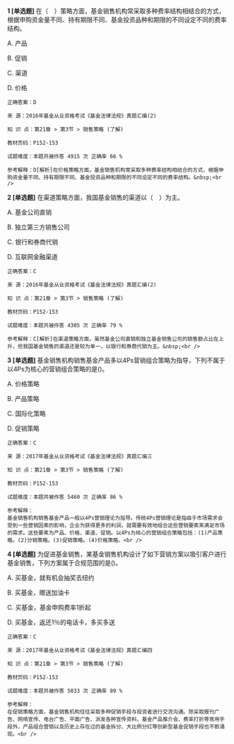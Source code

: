 **1 [单选题]** 在（　）策略方面，基金销售机构常采取多种费率结构相结合的方式，根据申购资金量不同、持有期限不同、基金投资品种和期限的不同设定不同的费率结构。 

A. 产品&nbsp;

B. 促销&nbsp;

C. 渠道&nbsp;

D. 价格&nbsp;

```
正确答案：D

来 源：2016年基金从业资格考试《基金法律法规》真题汇编(2)

知 识 点：第21章 > 第3节 > 销售策略 (了解)

教材页码：P152-153

试题难度：本题共被作答 4915 次 正确率 66 %

参考解释：D[解析]在价格策略方面，基金销售机构常采取多种费率结构相结合的方式，根据申购资金量不同、持有期限不同、基金投资品种和期限的不同设定不同的费率结构。&nbsp;<br />

```


**2 [单选题]** 在渠道策略方面，我国基金销售的渠道以（　）为主。 

A. 基金公司直销&nbsp;

B. 独立第三方销售公司&nbsp;

C. 银行和券商代销&nbsp;

D. 互联网金融渠道&nbsp;

```
正确答案：C

来 源：2016年基金从业资格考试《基金法律法规》真题汇编(2)

知 识 点：第21章 > 第3节 > 销售策略 (了解)

教材页码：P152-153

试题难度：本题共被作答 4305 次 正确率 79 %

参考解释：C[解析]在渠道策略方面，虽然基金公司直销和独立基金销售公司的销售额占比在上升，但我国基金销售的渠道还是较为单一，以银行和券商代销为主。&nbsp;<br />

```


**3 [单选题]** 
基金销售机构销售基金产品多以4Ps营销组合策略为指导，下列不属于以4Ps为核心的营销组合策略的是()。

A. 价格策略

B. 产品策略

C. 国际化策略

D. 促销策略

```
正确答案：C

来 源：2017年基金从业资格考试《基金法律法规》真题汇编三

知 识 点：第21章 > 第3节 > 销售策略 (了解)

教材页码：P152-153

试题难度：本题共被作答 5460 次 正确率 86 %

参考解释：
基金销售机构销售基金产品一般以4Ps营销理论为指导。传统4Ps营销理论是指由于市场需求会受到一些营销因素的影响，企业为获得更多的利润，就需要有效地组合这些营销要素来满足市场的需求。这些要素为产品、价格、渠道、促销。以4Ps为核心的营销组合策略包括：(1)产品策略。(2)分销策略。(3)促销策略。(4)价格策略。<br />

```


**4 [单选题]** 
为促进基金销售，某基金销售机构设计了如下营销方案以吸引客户进行基金销售，下列方案属于合规范围的是()。

A. 买基金，就有机会抽奖去纽约

B. 买基金，赠送加油卡

C. 买基金，基金申购费率1折起

D. 买基金，返还1％的电话卡，多买多送

```
正确答案：C

来 源：2017年基金从业资格考试《基金法律法规》真题汇编四

知 识 点：第21章 > 第3节 > 销售策略 (了解)

教材页码：P152-153

试题难度：本题共被作答 5033 次 正确率 89 %

参考解释：
在促销策略方面，基金销售机构往往采取多种促销手段与投资者进行交流沟通。除采取报刊广告、网络宣传、电台广告、平面广告、派发各种宣传资料、基金产品推介会、费率打折等常用手段外，产品组合营销以及历史上存在过的基金拆分、大比例分红等创新型基金促销手段也不断涌现。<br />

```

